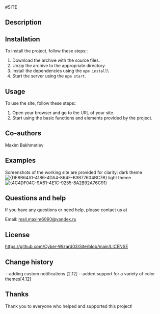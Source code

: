 #SITE

## Description

## Installation
To install the project, follow these steps::
1. Download the archive with the source files.
2. Unzip the archive to the appropriate directory.
3. Install the dependencies using the `npm install`\
4. Start the server using the `npm start`.

## Usage
To use the site, follow these steps::
1. Open your browser and go to the URL of your site.
2. Start using the basic functions and elements provided by the project.


## Co-authors
Maxim Bakhmetiev

## Examples
Screenshots of the working site are provided for clarity:
dark theme
![{DF8B64A1-4186-4DA4-864E-B3B77604BC7B}](https://github.com/user-attachments/assets/7fee5e82-8d7b-444e-a6b1-b1bb7c2b49aa)
light theme
![{4C4DF04C-9A61-4E1C-9255-8A2B92A76C91}](https://github.com/user-attachments/assets/c18309a4-f35a-4ae3-8e2f-1a5ae2a7275f)


## Questions and help
If you have any questions or need help, please contact us at 

Email: mail.maxim6090@yandex.ru



## License
https://github.com/Cyber-Wizard03/Site/blob/main/LICENSE

## Change history
--adding custom notifications [2.12]
--added support for a variety of color themes[4.12]

## Thanks
Thank you to everyone who helped and supported this project!
